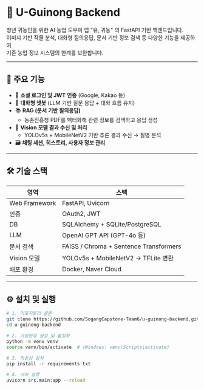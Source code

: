 # 🌾 U-Guinong Backend

청년 귀농인을 위한 AI 농업 도우미 앱  "유, 귀농" 의 FastAPI 기반 백엔드입니다.  
이미지 기반 작물 분석, 대화형 질의응답, 문서 기반 정보 검색 등 다양한 기능을 제공하여  
기존 농업 정보 시스템의 한계를 보완합니다.

---

## 🧩 주요 기능

- 🔐 **소셜 로그인 및 JWT 인증** (Google, Kakao 등)
- 💬 **대화형 챗봇** (LLM 기반 질문 응답 + 대화 흐름 유지)
- 📚 **RAG (문서 기반 질의응답)**  
  - 농촌진흥청 PDF를 벡터화해 관련 정보를 검색하고 응답 생성
- 🌱 **Vision 모델 결과 수신 및 처리**  
  - YOLOv5s + MobileNetV2 기반 추론 결과 수신 → 질병 분석
- 🗃️ **채팅 세션, 히스토리, 사용자 정보 관리**

---

## 🛠️ 기술 스택

| 영역 | 스택 |
|------|------|
| Web Framework | FastAPI, Uvicorn |
| 인증 | OAuth2, JWT |
| DB | SQLAlchemy + SQLite/PostgreSQL |
| LLM | OpenAI GPT API (GPT-4o 등) |
| 문서 검색 | FAISS / Chroma + Sentence Transformers |
| Vision 모델 | YOLOv5s + MobileNetV2 → TFLite 변환 |
| 배포 환경 | Docker, Naver Cloud |

---

## ⚙️ 설치 및 실행

```bash
# 1. 리포지토리 클론
git clone https://github.com/SogangCapstone-Team6/u-guinong-backend.git
cd u-guinong-backend

# 2. 가상환경 생성 및 활성화
python -m venv venv
source venv/bin/activate  # (Windows: venv\Scripts\activate)

# 3. 의존성 설치
pip install -r requirements.txt

# 4. 서버 실행
uvicorn src.main:app --reload
